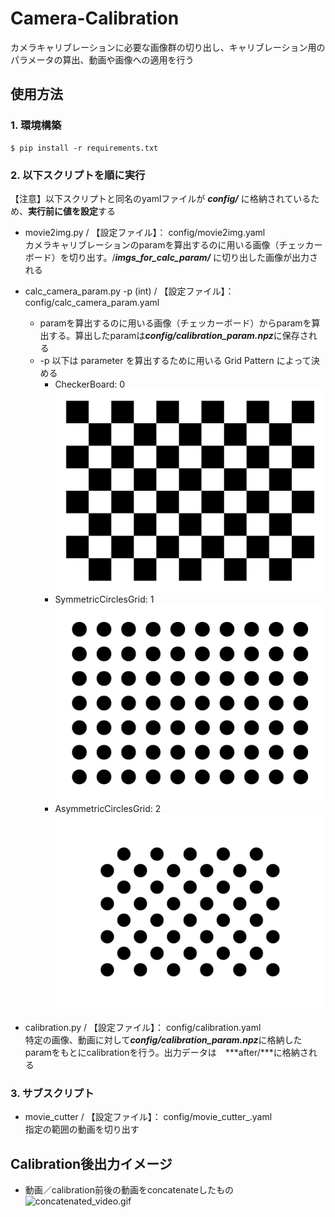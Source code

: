 # Camera-Calibration
カメラキャリブレーションに必要な画像群の切り出し、キャリブレーション用のパラメータの算出、動画や画像への適用を行う

## 使用方法
### 1. 環境構築  
```
$ pip install -r requirements.txt
```
### 2. 以下スクリプトを順に実行  
【注意】以下スクリプトと同名のyamlファイルが ***config/*** に格納されているため、**実行前に値を設定**する
- movie2img.py / 【設定ファイル】： config/movie2img.yaml  
カメラキャリブレーションのparamを算出するのに用いる画像（チェッカーボード）を切り出す。/***imgs_for_calc_param/*** に切り出した画像が出力される

- calc_camera_param.py -p (int) / 【設定ファイル】： config/calc_camera_param.yaml  
    - paramを算出するのに用いる画像（チェッカーボード）からparamを算出する。算出したparamは***config/calibration_param.npz***に保存される
    - -p 以下は parameter を算出するために用いる Grid Pattern によって決める
        - CheckerBoard: 0
        ![CheckerBoard](grid/checker_board.png)
        - SymmetricCirclesGrid: 1
        ![SymmetricCirclesGrid](grid/symmetric_circles_grid.png)
        - AsymmetricCirclesGrid: 2
        ![AsymmetricCirclesGrid](grid/asymmetric_circles_grid.png)

- calibration.py / 【設定ファイル】： config/calibration.yaml  
特定の画像、動画に対して***config/calibration_param.npz***に格納したparamをもとにcalibrationを行う。出力データは　***after/***に格納される

### 3. サブスクリプト
- movie_cutter / 【設定ファイル】： config/movie_cutter_.yaml  
指定の範囲の動画を切り出す

## Calibration後出力イメージ
- 動画／calibration前後の動画をconcatenateしたもの  
![concatenated_video.gif](/sample/concatenated_video.gif)